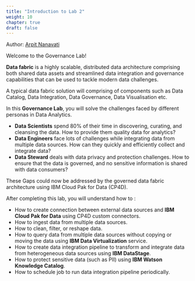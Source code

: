 ```yaml
---
title: "Introduction to Lab 2"
weight: 10
chapter: true
draft: false
---
```


Author: [Arpit Nanavati](https://www.linkedin.com/in/arpitn/)

Welcome to the Governance Lab!

**Data fabric** is a highly scalable, distributed data architecture comprising both shared data assets and streamlined data integration and governance capabilities that can be used to tackle modern data challenges.

A typical data fabric solution will comprising of components such as Data Catalog, Data Integration, Data Governance, Data Visualisation etc.

In this **Governance Lab**, you will solve the challenges faced by different personas in Data Analytics.

* **Data Scientists** spend 80% of their time in discovering, curating, and cleansing the data. How to provide them quality data for analytics?
* **Data Engineers** face lots of challenges while integrating data from multiple data sources. How can they quickly and efficiently collect and integrate data?
* **Data Steward** deals with data privacy and protection challenges. How to ensure that the data is governed, and no sensitive information is shared with data consumers?

These Gaps could now be addressed by the governed data fabric architecture using IBM Cloud Pak for Data (CP4D).

After completing this lab, you will understand how to :
* How to create connection between external data sources and **IBM Cloud Pak for Data** using CP4D custom connectors.
* How to ingest data from multiple data sources.
* How to clean, filter, or reshape data.
* How to query data from multiple data sources without copying or moving the data using **IBM Data Virtualization** service.
* How to create data integration pipeline to transform and integrate data from heterogeneous data sources using **IBM DataStage**.
* How to protect sensitive data (such as PII) using **IBM Watson Knowledge Catalog**.
* How to schedule job to run data integration pipeline periodically.
